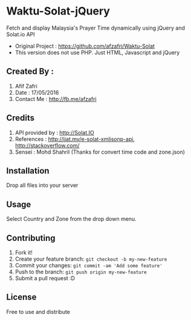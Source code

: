 # Waktu-Solat-jQuery
Fetch and display Malaysia's Prayer Time dynamically using jQuery and Solat.io API
- Original Project : https://github.com/afzafri/Waktu-Solat
- This version does not use PHP. Just HTML, Javascript and jQuery

## Created By : 
1. Afif Zafri 
3. Date : 17/05/2016
4. Contact Me : http://fb.me/afzafri

## Credits

1. API provided by : http://Solat.IO
2. References :  http://ijat.my/e-solat-xmljsonp-api, http://stackoverflow.com/
3. Sensei : Mohd Shahril (Thanks for convert time code and zone.json)

## Installation

Drop all files into your server  

## Usage

Select Country and Zone from the drop down menu.

## Contributing

1. Fork it!
2. Create your feature branch: `git checkout -b my-new-feature`
3. Commit your changes: `git commit -am 'Add some feature'`
4. Push to the branch: `git push origin my-new-feature`
5. Submit a pull request :D

## License

Free to use and distribute
